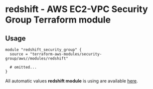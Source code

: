 # redshift - AWS EC2-VPC Security Group Terraform module

## Usage

```hcl
module "redshift_security_group" {
  source = "terraform-aws-modules/security-group/aws//modules/redshift"

  # omitted...
}
```

All automatic values **redshift module** is using are available [here](https://github.com/terraform-aws-modules/terraform-aws-security-group/blob/master/modules/redshift/auto_values.tf).
